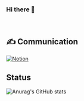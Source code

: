 ### Hi there 👋




<br>

✍️ Communication
------------

<!-- 뱃지 : 노션 -->
<a href="https://www.notion.so/4a3e1a9a457a4625a0a35aef8434e8e3" target="_blank">
  <img alt="Notion" src ="https://img.shields.io/badge/Notion-000000.svg?&style=for-the-badge&logo=Java&logoColor=white"/>
</a>

Status
-----------
<!-- 깃허브 상태 -->
![Anurag's GitHub stats](https://github-readme-stats.vercel.app/api?username=jiwon0207&show_icons=true&theme=radical)


<!--
**jiwon0207/jiwon0207** is a ✨ _special_ ✨ repository because its `README.md` (this file) appears on your GitHub profile.

Here are some ideas to get you started:


- 🔭 I’m currently working on ...
- 🌱 I’m currently learning ...
- 👯 I’m looking to collaborate on ...
- 🤔 I’m looking for help with ...
- 💬 Ask me about ...
- 📫 How to reach me: ...
- 😄 Pronouns: ...
- ⚡ Fun fact: ...
-->
